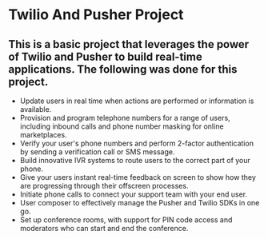 # Twilio And Pusher Project

## This is a basic project that leverages the power of Twilio and Pusher to build real-time applications. The following was done for this project.

- Update users in real time when actions are performed or information is available.
- Provision and program telephone numbers for a range of users, including inbound calls and phone number masking for online marketplaces.
- Verify your user's phone numbers and perform 2-factor authentication by sending a verification call or SMS message.
- Build innovative IVR systems to route users to the correct part of your phone.
- Give your users instant real-time feedback on screen to show how they are progressing through their offscreen processes.
- Initiate phone calls to connect your support team with your end user.
- User composer to effectively manage the Pusher and Twilio SDKs in one go.
- Set up conference rooms, with support for PIN code access and moderators who can start and end the conference.
